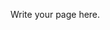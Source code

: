 <!-- 
.. title: THIS IS A TEST
.. slug: index
.. date: 2014-07-10 18:08:19 UTC-04:00
.. tags: 
.. link: 
.. description: 
.. type: text
-->

Write your page here.
